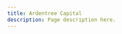 ```yaml
---
title: Ardentree Capital
description: Page description here.
---
```


<!--Page description here.-->
